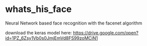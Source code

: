 # whats_his_face
 Neural Network based face recognition with the facenet algorithm

download the keras model here: https://drive.google.com/open?id=1PZ_6Zsy1Vb0s0JmjEmVd8FS99zoMCiN1
